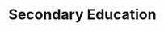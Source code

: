 ---
layout: content
data: education-secondary
title: Secondary Education
isHome: true
link: https://figure.nz/search/?query=pacific%20education%20secondary&ref=pfnz
---